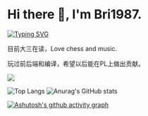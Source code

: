 # Hi there 👋, I'm Bri1987.
[![Typing SVG](https://readme-typing-svg.demolab.com?font=Fira+Code&weight=410&size=30&pause=1000&color=007EF7&random=false&width=500&height=80&lines=Smells+like+teen+spirits.;%E2%80%94%E2%80%94Nirvana+%5BNevermind%5D)](https://git.io/typing-svg)


目前大三在读，Love chess and music.

玩过前后端和编译，希望以后能在PL上做出贡献。

<p>
<a href="http://bri1987.com:8090/"><img src="https://img.shields.io/static/v1?label=Blog&message=MyBlog&color=blue"/></a>
</p>


![Top Langs](https://github-readme-stats.vercel.app/api/top-langs/?username=Bri1987&layout=compact&theme=cobalt&hide=css,html,CMake)
![Anurag's GitHub stats](https://github-readme-stats.vercel.app/api?username=Bri1987&show_icons=true&theme=cobalt&hide=contribs,prs)

[![Ashutosh's github activity graph](https://github-readme-activity-graph.vercel.app/graph?username=Bri1987&theme=vue)](https://github.com/ashutosh00710/github-readme-activity-graph)
